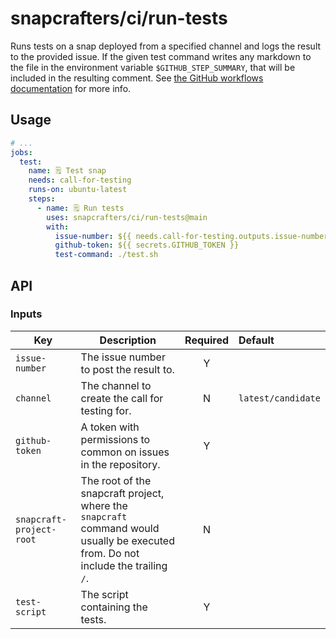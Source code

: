 # snapcrafters/ci/run-tests

Runs tests on a snap deployed from a specified channel and logs the result to the provided issue. If the given test command writes any markdown to the file in the environment variable `$GITHUB_STEP_SUMMARY`, that will be included in the resulting comment. See [the GitHub workflows documentation](https://docs.github.com/en/actions/using-workflows/workflow-commands-for-github-actions#adding-a-job-summary) for more info.

## Usage

```yaml
# ...
jobs:
  test:
    name: 🗒️ Test snap
    needs: call-for-testing
    runs-on: ubuntu-latest
    steps:
      - name: 🗒️ Run tests
        uses: snapcrafters/ci/run-tests@main
        with:
          issue-number: ${{ needs.call-for-testing.outputs.issue-number }}
          github-token: ${{ secrets.GITHUB_TOKEN }}
          test-command: ./test.sh
```

## API

### Inputs

| Key                      | Description                                                                                                                       | Required | Default            |
| ------------------------ | --------------------------------------------------------------------------------------------------------------------------------- | :------: | :----------------- |
| `issue-number`           | The issue number to post the result to.                                                                                           |    Y     |                    |
| `channel`                | The channel to create the call for testing for.                                                                                   |    N     | `latest/candidate` |
| `github-token`           | A token with permissions to common on issues in the repository.                                                                   |    Y     |                    |
| `snapcraft-project-root` | The root of the snapcraft project, where the `snapcraft` command would usually be executed from. Do not include the trailing `/`. |    N     |                    |
| `test-script`            | The script containing the tests.                                                                                                  |    Y     |                    |
